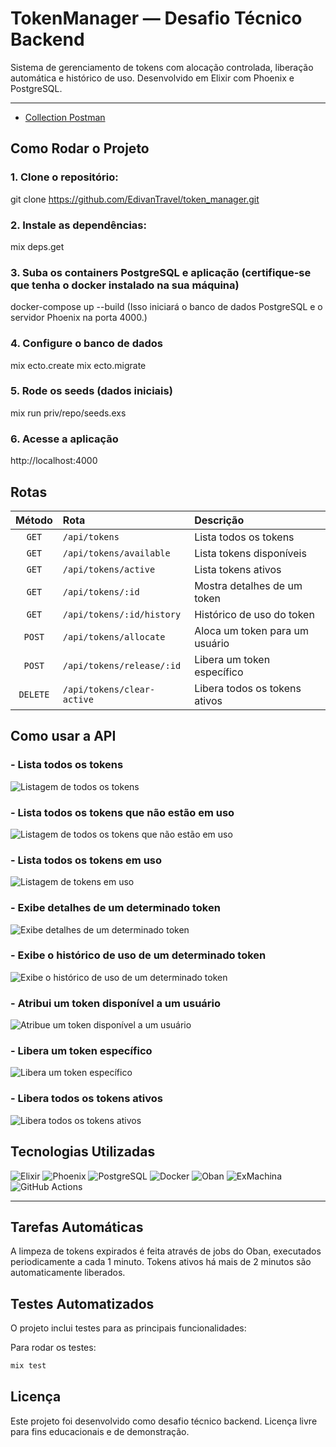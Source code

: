 
# TokenManager — Desafio Técnico Backend

Sistema de gerenciamento de tokens com alocação controlada, liberação automática e histórico de uso. Desenvolvido em Elixir com Phoenix e PostgreSQL.

---

- [Collection Postman](https://edivan-9314386.postman.co/workspace/Edivan-'s-Workspace~1792ec87-035b-4a1f-8ab9-d452e13b3d74/collection/44130436-0c20ef20-6666-4550-bfc5-d929688013d3?action=share&source=copy-link&creator=44130436)

##  Como Rodar o Projeto

### 1. Clone o repositório:
git clone https://github.com/EdivanTravel/token_manager.git
   

### 2. Instale as dependências:   
mix deps.get


###  3. Suba os containers PostgreSQL e aplicação (certifique-se que tenha o docker instalado na sua máquina)
docker-compose up --build (Isso iniciará o banco de dados PostgreSQL e o servidor Phoenix na porta 4000.)


### 4. Configure o banco de dados
mix ecto.create
mix ecto.migrate

### 5. Rode os seeds (dados iniciais)
mix run priv/repo/seeds.exs


### 6. Acesse a aplicação
http://localhost:4000



## Rotas 

|  Método  | Rota                       | Descrição                      |
| :------: | :------------------------- | :----------------------------- |
|   `GET`  | `/api/tokens`              | Lista todos os tokens          |
|   `GET`  | `/api/tokens/available`    | Lista tokens disponíveis       |
|   `GET`  | `/api/tokens/active`       | Lista tokens ativos            |
|   `GET`  | `/api/tokens/:id`          | Mostra detalhes de um token    |
|   `GET`  | `/api/tokens/:id/history`  | Histórico de uso do token      |
|  `POST`  | `/api/tokens/allocate`     | Aloca um token para um usuário |
|  `POST`  | `/api/tokens/release/:id`  | Libera um token específico     |
| `DELETE` | `/api/tokens/clear-active` | Libera todos os tokens ativos  |

## Como usar a API

### - Lista todos os tokens
![Listagem de todos os tokens](assets/img/img-1.png)

### - Lista todos os tokens que não estão em uso 
![Listagem de todos os tokens que não estão em uso](assets/img/img-2.png)

### - Lista todos os tokens em uso
![Listagem de tokens em uso](assets/img/img-3.png)

### - Exibe detalhes de um determinado token
![Exibe detalhes de um determinado token](assets/img/img-4.png)

### - Exibe o histórico de uso de um determinado token
![Exibe o histórico de uso de um determinado token](assets/img/img-5.png)

### - Atribui um token disponível a um usuário
![Atribue um token disponível a um usuário](assets/img/img-6.png)

### - Libera um token específico
![Libera um token específico](assets/img/img-7.png)

### - Libera todos os tokens ativos
![Libera todos os tokens ativos](assets/img/img-8.png)


##  Tecnologias Utilizadas

![Elixir](https://img.shields.io/badge/Elixir-4B275F?style=for-the-badge&logo=elixir&logoColor=white)
![Phoenix](https://img.shields.io/badge/Phoenix%20Framework-FF6600?style=for-the-badge&logo=phoenixframework&logoColor=white)
![PostgreSQL](https://img.shields.io/badge/PostgreSQL-316192?style=for-the-badge&logo=postgresql&logoColor=white)
![Docker](https://img.shields.io/badge/Docker-2496ED?style=for-the-badge&logo=docker&logoColor=white)
![Oban](https://img.shields.io/badge/Oban-000000?style=for-the-badge&logo=elixir&logoColor=white)
![ExMachina](https://img.shields.io/badge/ExMachina-6E4A7E?style=for-the-badge&logo=elixir&logoColor=white)
![GitHub Actions](https://img.shields.io/badge/GitHub%20Actions-2088FF?style=for-the-badge&logo=githubactions&logoColor=white)

---
## Tarefas Automáticas

A limpeza de tokens expirados é feita através de jobs do Oban, executados periodicamente a cada 1 minuto.
Tokens ativos há mais de 2 minutos são automaticamente liberados.


##  Testes Automatizados

O projeto inclui testes para as principais funcionalidades:


Para rodar os testes:

```bash
mix test
```
## Licença

Este projeto foi desenvolvido como desafio técnico backend.
Licença livre para fins educacionais e de demonstração.


